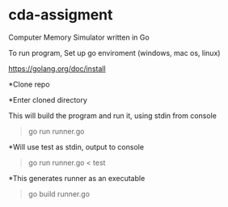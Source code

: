 # cda-assigment
Computer Memory Simulator written in Go

To run program, Set up go enviroment (windows, mac os, linux) 

https://golang.org/doc/install 

*Clone repo 

*Enter cloned directory

This will build the program and run it, using stdin from console

> go run runner.go 


*Will use test as stdin, output to console 

> go run runner.go < test 

*This generates runner as an executable

> go build runner.go
